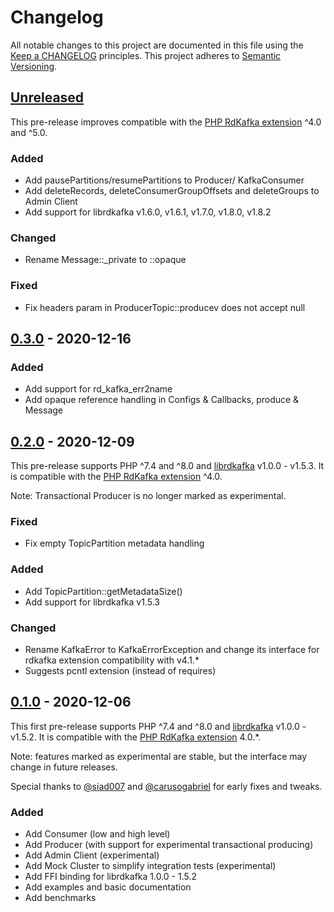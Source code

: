 # Changelog

All notable changes to this project are documented in this file using the [Keep a CHANGELOG](https://keepachangelog.com/) principles.
This project adheres to [Semantic Versioning](https://semver.org/spec/v2.0.0.html).

## [Unreleased]

This pre-release improves compatible with the [PHP RdKafka extension](https://github.com/arnaud-lb/php-rdkafka) ^4.0 and ^5.0.

### Added

- Add pausePartitions/resumePartitions to Producer/ KafkaConsumer
- Add deleteRecords, deleteConsumerGroupOffsets and deleteGroups to Admin Client
- Add support for librdkafka v1.6.0, v1.6.1, v1.7.0, v1.8.0, v1.8.2

### Changed

- Rename Message::_private to ::opaque

### Fixed

- Fix headers param in ProducerTopic::producev does not accept null

## [0.3.0] - 2020-12-16

### Added

- Add support for rd_kafka_err2name
- Add opaque reference handling in Configs & Callbacks, produce & Message

## [0.2.0] - 2020-12-09

This pre-release supports PHP ^7.4 and ^8.0 and [librdkafka](https://github.com/edenhill/librdkafka) v1.0.0 - v1.5.3.
It is compatible with the [PHP RdKafka extension](https://github.com/arnaud-lb/php-rdkafka) ^4.0.

Note: Transactional Producer is no longer marked as experimental.

### Fixed

- Fix empty TopicPartition metadata handling

### Added

- Add TopicPartition::getMetadataSize()
- Add support for librdkafka v1.5.3

### Changed

- Rename KafkaError to KafkaErrorException and change its interface for rdkafka extension compatibility with v4.1.*
- Suggests pcntl extension (instead of requires)

## [0.1.0] - 2020-12-06

This first pre-release supports PHP ^7.4 and ^8.0 and [librdkafka](https://github.com/edenhill/librdkafka) v1.0.0 - v1.5.2. 
It is compatible with the [PHP RdKafka extension](https://github.com/arnaud-lb/php-rdkafka) 4.0.*.

Note: features marked as experimental are stable, but the interface may change in future releases.

Special thanks to [@siad007](https://github.com/siad007) and [@carusogabriel]( https://github.com/carusogabriel) for early fixes and tweaks.

### Added

- Add Consumer (low and high level)
- Add Producer (with support for experimental transactional producing)
- Add Admin Client (experimental)
- Add Mock Cluster to simplify integration tests (experimental)
- Add FFI binding for librdkafka 1.0.0 - 1.5.2
- Add examples and basic documentation
- Add benchmarks

[Unreleased]: https://github.com/idealo/php-rdkafka-ffi/compare/v0.3.0...HEAD
[0.3.0]: https://github.com/idealo/php-rdkafka-ffi/compare/v0.2.0...v0.3.0
[0.2.0]: https://github.com/idealo/php-rdkafka-ffi/compare/v0.1.0...v0.2.0
[0.1.0]: https://github.com/idealo/php-rdkafka-ffi/releases/tag/v0.1.0
